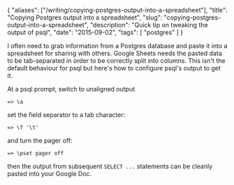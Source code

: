 {
    "aliases": ["/writing/copying-postgres-output-into-a-spreadsheet"],
    "title": "Copying Postgres output into a spreadsheet",
    "slug": "copying-postgres-output-into-a-spreadsheet",
    "description": "Quick tip on tweaking the output of psql",
    "date": "2015-09-02",
    "tags": [
        "postgres"
    ]
}

I often need to grab information from a Postgres database and paste it
into a spreadsheet for sharing with others. Google Sheets needs the
pasted data to be tab-separated in order to be correctly split into
columns. This isn't the default behaviour for psql but here's how to
configure psql's output to get it.

At a psql prompt, switch to unaligned output

```postgres
=> \a
```

set the field separator to a tab character:

```postgres
=> \f '\t'
```

and turn the pager off:

```postgres
=> \pset pager off
```

then the output from subsequent `SELECT ...` statements can be cleanly
pasted into your Google Doc.
